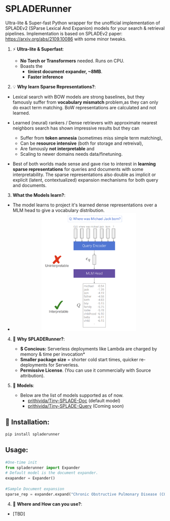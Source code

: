 # SPLADERunner

Ultra-lite &amp; Super-fast Python wrapper for the unofficial implementation of SPLADEv2 (SParse Lexical And Expanion) models for your search & retrieval pipelines. Implementation is based on SPLADEv2 paper: https://arxiv.org/abs/2109.10086 with some minor tweaks.

1. ⚡ **Ultra-lite & Superfast**: 
    - **No Torch or Transformers** needed. Runs on CPU.
    - Boasts the 
        - **tiniest document expander, ~8MB**.
        - **Faster inference**
    
2. 💡 **Why learn Sparse Representations?**:

- Lexical search with BOW models are strong baselines, but they famously suffer from **vocabulary mismatch** problem,as they can only do exact term matching. BoW representations are calculated and not learned.

- Learned (neural) rankers / Dense retrievers with approximate nearest neighbors search has shown impressive results but they can 
    - Suffer from **token amnesia** (sometimes miss simple term matching), 
    - Can be **resource intensive** (both for storage and retreival), 
    - Are famously **not interpretable** and 
    - Scaling to newer domains needs data/finetuning.

- Best of both worlds made sense and gave rise to interest in **learning sparse representations** for queries and documents with some interpretability. The sparse representations also double as implicit or explicit (latent, contextualized) expansion mechanisms for both query and documents.


3. **What the Models learn?**:
- The model learns to project it's learned dense representations over a MLM head to give a vocabulary distribution.
- <center><img src="./images/vocproj.png" width=300/></center>

4. 💸 **Why SPLADERunner?**:
    - **$ Concious:** Serverless deployments like Lambda are charged by memory & time per invocation*
    - **Smaller package size** = shorter cold start times, quicker re-deployments for Serverless.
    - **Permissive License**. (You can use it commercially with Source attribution).

5. 🎯 **Models**:
    - Below are the list of models supported as of now.
        * [prithivida/Tiny-SPLADE-Doc](https://huggingface.co/prithivida/Tiny-SPLADE-Doc) (default model)
        * [prithivida/Tiny-SPLADE-Query](https://huggingface.co/prithivida/Tiny-SPLADE-Query) (Coming soon)

## 🚀 Installation:
```python 
pip install spladerunner
```

## Usage:
```python
#One-time init
from spladerunner import Expander
# Default model is the document expander.
exapander = Expander()

#Sample Document expansion
sparse_rep = expander.expand("Chronic Obstructive Pulmonary Disease (COPD) presents a complex interplay of respiratory and cardiovascular comorbidities, necessitating multidisciplinary management.")
```


4. 💸 **Where and How can you use?**:
- [TBD]
